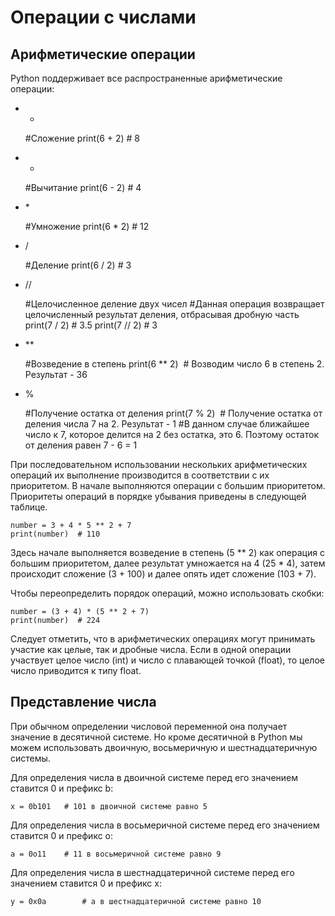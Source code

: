 # Операции с числами

## Арифметические операции
Python поддерживает все распространенные арифметические операции:

- +

    #Сложение
    print(6 + 2)  # 8

- -

    #Вычитание
    print(6 - 2)  # 4

- \* 
    
    #Умножение
    print(6 * 2)  # 12

- /

    #Деление
    print(6 / 2)  # 3

- //

    #Целочисленное деление двух чисел
    #Данная операция возвращает целочисленный результат деления, отбрасывая дробную часть
    print(7 / 2)  # 3.5
    print(7 // 2)  # 3

- **
    
    #Возведение в степень
    print(6 ** 2)  # Возводим число 6 в степень 2. Результат - 36

- %

    #Получение остатка от деления
    print(7 % 2)  # Получение остатка от деления числа 7 на 2. Результат - 1
    #В данном случае ближайшее число к 7, которое делится на 2 без остатка, это 6. Поэтому остаток от деления равен 7 - 6 = 1
    

При последовательном использовании нескольких арифметических операций их выполнение производится в соответствии с их приоритетом. В начале выполняются операции с большим приоритетом. Приоритеты операций в порядке убывания приведены в следующей таблице.

    number = 3 + 4 * 5 ** 2 + 7
    print(number)  # 110

Здесь начале выполняется возведение в степень (5 ** 2) как операция с большим приоритетом, далее результат умножается на 4 (25 * 4), затем происходит сложение (3 + 100) и далее опять идет сложение (103 + 7).

Чтобы переопределить порядок операций, можно использовать скобки:

    number = (3 + 4) * (5 ** 2 + 7) 
    print(number)  # 224

Следует отметить, что в арифметических операциях могут принимать участие как целые, так и дробные числа. Если в одной операции участвует целое число (int) и число с плавающей точкой (float), то целое число приводится к типу float.

## Представление числа

При обычном определении числовой переменной она получает значение в десятичной системе. Но кроме десятичной в Python мы можем использовать двоичную, восьмеричную и шестнадцатеричную системы.

Для определения числа в двоичной системе перед его значением ставится 0 и префикс b:

    x = 0b101   # 101 в двоичной системе равно 5

Для определения числа в восьмеричной системе перед его значением ставится 0 и префикс o:

    a = 0o11    # 11 в восьмеричной системе равно 9

Для определения числа в шестнадцатеричной системе перед его значением ставится 0 и префикс x:

    y = 0x0a        # a в шестнадцатеричной системе равно 10
